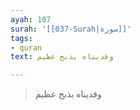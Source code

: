 ```yaml
---
ayah: 107
surah: '[[037-Surah|سورة]]'
tags:
- quran
text: وفديناه بذبح عظيم

---
```

> وفديناه بذبح عظيم
